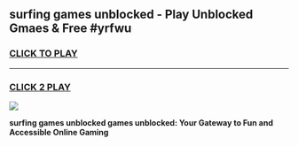 
## surfing games unblocked - Play Unblocked Gmaes & Free #yrfwu
<h3>
<a href="https://news.freeplayer.one?title=surfing_games_unblocked&ref=24F">CLICK TO PLAY</a></h3>
<hr>

<h3>
<a href="https://news.freeplayer.one?title=surfing_games_unblocked&ref=24F">CLICK 2 PLAY</a>
  
</h3>

<a href="https://news.freeplayer.one?title=surfing_games_unblocked&ref=24F/"><img src="https://clearcache.store/games.png"></a>


**surfing games unblocked games unblocked: Your Gateway to Fun and Accessible Online Gaming**
